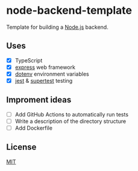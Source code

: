 # node-backend-template

Template for building a [Node.js](https://nodejs.org/en) backend.

## Uses

- [x] TypeScript
- [x] [express](https://github.com/expressjs/express) web framework
- [x] [dotenv](https://github.com/motdotla/dotenv) environment variables
- [x] [jest](https://github.com/jestjs/jest) & [supertest](https://github.com/ladjs/supertest) testing

## Improment ideas

- [ ] Add GitHub Actions to automatically run tests
- [ ] Write a description of the directory structure
- [ ] Add Dockerfile

## License

[MIT](./LICENSE)
